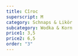 ```yaml
---
title: Cîroc
superscript: M
category: Schnaps & Likör
subcategory: Wodka & Korn
price1: 3,5
price2: 6,5
order: "3"
---
```

